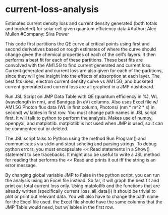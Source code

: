 # current-loss-analysis
Estimates current density loss and current density generated (both totals and bucketed) for solar cell given quantum efficiency data
#Author: Alec Mullen
#Company: Siva Power 

This code first partitions the QE curve at critical points using first and second derivatives based on rough estimates 
of where the curve should change given the chemical properties of each of the cell's layers. It then performs a best fit 
for each of these partitions. These best fits are convolved with the AM1.5G to find current generated and current loss.
Current generated and current loss are also given for each of the partitions, since they will give insight into the 
effects of absorption at each layer. The best fits used, electron current density curve vs AM1.5G, and bucketed current 
generated and current loss are all graphed in a JMP dashboard.

Run JSL Script on JMP Data Table with QE (quantum efficiency in %), WL (wavelength in nm), and Bandgap (in eV) columns.
Also uses Excel file w/ AM1.5G Photon flux data (WL in first column, Photons/ (nm * m^2 * s) in second) w/ lables in 
first row. You must change path names in JSL script first. It will talk to python to perform the analysis. Makes use of 
numpy, openpyxl, and matplotlib. matplotlib is not used when JMP is used, so it can be commented out or deleted. 

The JSL script talks to Python using the method Run Program() and communicates via stdin and stout sending and parsing
strings. To debug python errors, you must encapsulate << Read statements in a Show() statement to see tracebacks. It
might also be useful to write a JSL method for reading that performs the << Read and prints it out iff the string is 
an error message.

By changing global variable JMP to False in the python script, you can run the analysis using an Excel file instead.
So far, it will graph the best fit and print out total current loss only. Using matplotlib and the functions that are 
already written (specifically current_loss_all_data()) it should be trivial to plot or print out relevant data. You will
also have to change the path name for the Excel file used. the Excel file should have the same columns that the JMP
Table would need, but w/ lables in the first row.
